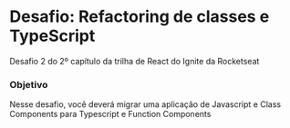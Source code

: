 # Desafio: Refactoring de classes e TypeScript
Desafio 2 do 2º capítulo da trilha de React do Ignite da Rocketseat

### Objetivo
Nesse desafio, você deverá migrar uma aplicação de Javascript e Class Components para Typescript e Function Components
